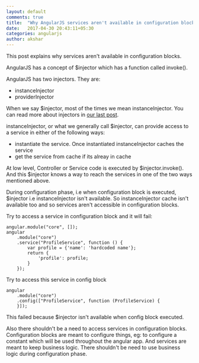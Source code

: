 ```yaml
---
layout: default
comments: true
title:  "Why AngularJS services aren't available in configuration blocks"
date:   2017-04-30 20:43:11+05:30
categories: angularjs
author: akshar
---
```

This post explains why services aren't available in configuration blocks.

AngularJS has a concept of $injector which has a function called invoke().

AngularJS has two injectors. They are:

- instanceInjector
- providerInjector

When we say $injector, most of the times we mean instanceInjector. You can read more about injectors in <a href="http://agiliq.com/blog/2017/04/angularjs-injectors-internals/" target="_blank">our last post</a>.

instanceInjector, or what we generally call $injector, can provide access to a service in either of the following ways:

- instantiate the service. Once instantiated instanceInjector caches the service
- get the service from cache if its alreay in cache

At low level, Controller or Service code is executed by $injector.invoke(). And this $injector knows a way to reach the services in one of the two ways mentioned above.

During configuration phase, i.e when configuration block is executed, $injector i.e instanceInjector isn't available. So instanceInjector cache isn't available too and so services aren't accessible in configuration blocks.

Try to access a service in configuration block and it will fail:

	angular.module("core", []);
	angular
		.module("core")
		.service("ProfileService", function () {
			var profile = {'name': 'hardcoded name'};
			return {
				'profile': profile;
			}
		});

Try to access this service in config block

	angular
		.module("core")
		.config(["ProfileService", function (ProfileService) {
		}]);

This failed because $injector isn't available when config block executed.

Also there shouldn't be a need to access services in configuration blocks. Configuration blocks are meant to configure things, eg: to configure a constant which will be used throughout the angular app. And services are meant to keep business logic. There shouldn't be need to use business logic during configuration phase.


